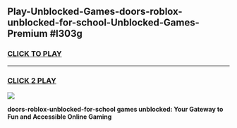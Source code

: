 
## Play-Unblocked-Games-doors-roblox-unblocked-for-school-Unblocked-Games-Premium #l303g
<h3>
<a href="https://premium.freeplayer.one?title=doors-roblox-unblocked-for-school&ref=12M">CLICK TO PLAY</a></h3>
<hr>

<h3>
<a href="https://premium.freeplayer.one?title=doors-roblox-unblocked-for-school&ref=12M">CLICK 2 PLAY</a>
  
</h3>

<a href="https://premium.freeplayer.one?title=doors-roblox-unblocked-for-school&ref=12M"><img src="https://clearcache.store/games.png"></a>


**doors-roblox-unblocked-for-school games unblocked: Your Gateway to Fun and Accessible Online Gaming**
